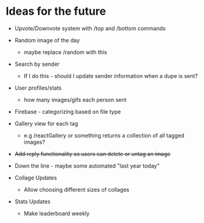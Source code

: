 # Ideas for the future
- Upvote/Downvote system with /top and /bottom commands
- Random image of the day
    - maybe replace /random with this
- Search by sender
    - If I do this - should I update sender information when a dupe is sent?
- User profiles/stats
    - how many images/gifs each person sent
- Firebase - categorizing based on file type
- Gallery view for each tag
    - e.g /reactGallery or something returns a collection of all tagged images?
- ~~Add reply functionality so users can delete or untag an image~~


- Down the line - maybe some automated "last year today"


- Collage Updates
    - Allow choosing different sizes of collages

- Stats Updates
    - Make leaderboard weekly